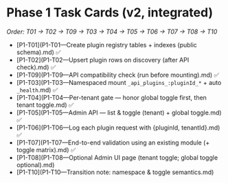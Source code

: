 # Phase 1 Task Cards (v2, integrated)

_Order: T01 → T02 → T09 → T03 → T04 → T05 → T06 → T07 → T08 → T10_

- [P1-T01](P1-T01—Create plugin registry tables + indexes (public schema).md) ✅
- [P1-T02](P1-T02—Upsert plugin rows on discovery (after API check).md) ✅
- [P1-T09](P1-T09—API compatibility check (run before mounting).md) ✅
- [P1-T03](P1-T03—Namespaced mount `_api_plugins_:pluginId_*` + auto `_health`.md) ✅
- [P1-T04](P1-T04—Per-tenant gate — honor global toggle first, then tenant toggle.md) ✅
- [P1-T05](P1-T05—Admin API — list & toggle (tenant) + global toggle.md) ✅
- [P1-T06](P1-T06—Log each plugin request with {pluginId, tenantId}.md) ✅
- [P1-T07](P1-T07—End-to-end validation using an existing module (+ toggle matrix).md) ✅
- [P1-T08](P1-T08—Optional Admin UI page (tenant toggle; global toggle optional).md)
- [P1-T10](P1-T10—Transition note: namespace & toggle semantics.md)
